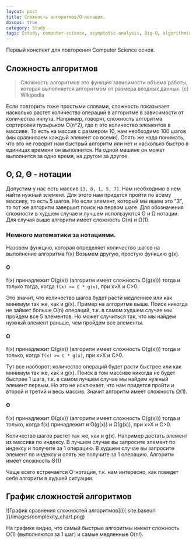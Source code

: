 ```yaml
---
layout: post
title: Сложность алгоритмов/O-нотация.
disqus: true
category: Study
tags: [study, computer-science, asymptotic-analysis, Big-O, algorithmic-complexity]
---
```


Первый конспект для повторения Computer Science основ.

## Сложность алгоритмов

> Сложность алгоритмов это функция зависимости объема работы, которая выполняется алгоритмом от размера входных данных. (c) Wikipedia

Если повторить тоже простыми словами, сложность показывает насколько растет количество операций в алгоритме в зависимости от количества инпута. Например, говорят, сложность алгоритма сортировки пузырьком O(n^2), где n это количество элементов в массиве. То есть на массив с размером 10, нам необходимо 100 шагов (мы сравниваем каждый элемент со всеми). Опять же надо понимать, что это не говорит нам быстрый алгоритм или нет и насколько быстро в единицах времени он выполнится. На одной машине он может выполнится за одно время, на другом за другое. 

## O, Ω, Θ - нотации

Допустим у нас есть массив  ```[3, 8, 1, 5, 7]```. Нам необходимо в нем найти нужный элемент. Для этого нам придется пройти по всему массиву, то есть 5 шагов. Но если элемент, который мы ищем это "3", то тот же алгоритм завершит поиск на первом шаге. Для обозначения сложности в худшем случае и лучшем используются O и Ω нотации. Для случая выше алгоритм имеет сложность O(n) и Ω(1).

### Немного математики за нотациями. 

Назовем функцию, которая определяет количество шагов на выполнение алгоритма f(x)
Возьмем другую, простую функцию g(x).

#### O

f(x) принадлежит O(g(x)) (алгоритм имеет сложность O(g(x))) тогда и только тогда, когда ```f(x) <= C * g(x)```, при x>X и C>0.

Это значит, что количество шагов будет расти медленнее или как минимум так же, как и g(x). Пример на алгоритме выше. Поиск никогда не займет больше O(n) операций, т.к. в самом худшем случае мы пройдем все 5 элементов. Но может случиться так, что мы найдем нужный элемент раньше, чем пройдем все элементы.

#### Ω

f(x) принадлежит Ω(g(x)) (алгоритм имеет сложность O(g(x))) тогда и только, когда ```f(x) >= C * g(x)```, при x>X и C>0.

Тут все наоборот: количество операций будет расти быстрее или как минимум так же, как и g(x). Поиск в том массиве никогда не будет быстрее 1 шага, т.к. в самом лучшем случае мы найдем нужный элемент первым. Но это не исключает, что нам придется пройти и второй и третий и весь массив. Значит алгоритм имеет сложность Ω(1).

#### Θ

f(x) принадлежит Θ(g(x)) (алгоритм имеет сложность O(g(x))) тогда и только, когда f(x) принадлежит и O(g(x)) и Ω(g(x)), при x>X и C>0.

Количество шагов растет так же, как и g(x). Например достать элемент из массива по индексу. В лучшем случае вы запросите элемент по индексу и получите за 1 операцию. В худшем случае вы запросите элемент по индексу и опять же получите за 1 операцию. Алгоритм имеет сложность Θ(1)

Чаще всего встречается O-нотация, т.к. нам интересно, как поведет себя алгоритм в худшей ситуации.

## График сложностей алгоритмов

![График сравнения сложностей алгоритмов]({{ site.baseurl }}/images/complexity_chart.png)

На графике видно, что самый быстрые алгоритмы имеют сложность O(1) (выполняются за 1 шаг) и самые медленные O(n!).

